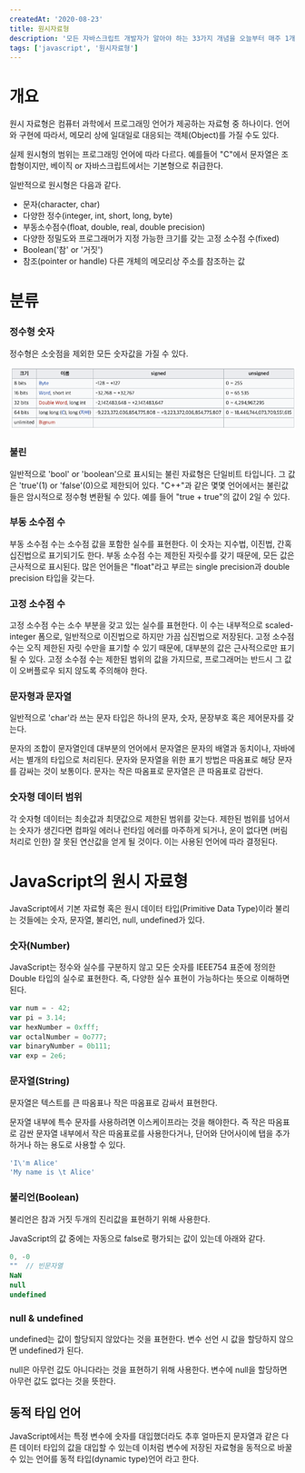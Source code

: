 ```yaml
---
createdAt: '2020-08-23'
title: 원시자료형
description: '모든 자바스크립트 개발자가 알아야 하는 33가지 개념을 오늘부터 매주 1개씩 정리해보려고 한다. 오늘은 두번째 개념 원시자료형에 대해 정리해보았다.'
tags: ['javascript', '원시자료형']
---
```

# 개요

원시 자료형은 컴퓨터 과학에서 프로그래밍 언어가 제공하는 자료형 중 하나이다. 언어와 구현에 따라서, 메모리 상에 일대일로 대응되는 객체(Object)를 가질 수도 있다.

실제 원시형의 범위는 프로그래밍 언어에 따라 다르다. 예를들어 "C"에서 문자열은 조합형이지만, 베이직 or 자바스크립트에서는 기본형으로 취급한다.

일반적으로 원시형은 다음과 같다.

- 문자(character, char)
- 다양한 정수(integer, int, short, long, byte)
- 부동소수점수(float, double, real, double precision)
- 다양한 정밀도와 프로그래머가 지정 가능한 크기를 갖는 고정 소수점 수(fixed)
- Boolean('참' or '거짓')
- 참조(pointer or handle) 다른 개체의 메모리상 주소를 참조하는 값

# 분류


### 정수형 숫자

정수형은 소숫점을 제외한 모든 숫자값을 가질 수 있다.

![정수형](./integer.png)

### 불린

일반적으로 'bool' or 'boolean'으로 표시되는 불린 자료형은 단일비트 타입니다. 그 값은 'true'(1) or 'false'(0)으로 제한되어 있다. "C++"과 같은 몇몇 언어에서는 불린값들은 암시적으로 정수형 변환될 수 있다. 
예를 들어 "true + true"의 값이 2일 수 있다.

### 부동 소수점 수

부동 소수점 수는 소수점 값을 포함한 실수를 표현한다. 이 숫자는 지수법, 이진법, 간혹 십진법으로 표기되기도 한다. 부동 소수점 수는 제한된 자릿수를 갖기 때문에, 모든 값은 근사적으로 표시된다. 많은 언어들은 "float"라고 부르는 single precision과 double precision 타입을 갖는다.

### 고정 소수점 수

고정 소수점 수는 소수 부분을 갖고 있는 실수를 표현한다. 이 수는 내부적으로 scaled-integer 폼으로, 일반적으로 이진법으로 하지만 가끔 십진법으로 저장된다. 고정 소수점 수는 오직 제한된 자릿 수만을 표기할 수 있기 때문에, 대부분의 값은 근사적으로만 표기될 수 있다. 고정 소수점 수는 제한된 범위의 값을 가지므로, 프로그래머는 반드시 그 값이 오버플로우 되지 않도록 주의해야 한다.

### 문자형과 문자열

일반적으로 'char'라 쓰는 문자 타입은 하나의 문자, 숫자, 문장부호 혹은 제어문자를 갖는다.

문자의 조합이 문자열인데 대부분의 언어에서 문자열은 문자의 배열과 동치이나, 자바에서는 별개의 타입으로 처리된다. 문자와 문자열을 위한 표기 방법은 따옴표로 해당 문자를 감싸는 것이 보통이다. 문자는 작은 따옴표로 문자열은 큰 따옴표로 감싼다.

### 숫자형 데이터 범위

각 숫자형 데이터는 최솟값과 최댓값으로 제한된 범위를 갖는다. 제한된 범위를 넘어서는 숫자가 생긴다면 컴파일 에러나 런타임 에러를 마주하게 되거나, 운이 없다면 (버림 처리로 인한) 잘 못된 연산값을 얻게 될 것이다. 이는 사용된 언어에 따라 결정된다.

# JavaScript의 원시 자료형

JavaScript에서 기본 자료형 혹은 원시 데이터 타입(Primitive Data Type)이라 불리는 것들에는 숫자, 문자열, 불리언, null, undefined가 있다.

### 숫자(Number)

JavaScript는 정수와 실수를 구분하지 않고 모든 숫자를 IEEE754 표준에 정의한 Double 타입의 실수로 표현한다. 즉, 다양한 실수 표현이 가능하다는 뜻으로 이해하면 된다.

```javascript
var num = - 42;
var pi = 3.14;
var hexNumber = 0xfff;
var octalNumber = 0o777;
var binaryNumber = 0b111;
var exp = 2e6;
```

### 문자열(String)

문자열은 텍스트를 큰 따옴표나 작은 따옴표로 감싸서 표현한다.

문자열 내부에 특수 문자를 사용하려면 이스케이프라는 것을 해야한다. 즉 작은 따옴표로 감싼 문자열 내부에서 작은 따옴표로를 사용한다거나, 단어와 단어사이에 탭을 추가하거나 하는 용도로 사용할 수 있다.

```javascript
'I\'m Alice'
'My name is \t Alice'
```

### 불리언(Boolean)

불리언은 참과 거짓 두개의 진리값을 표현하기 위해 사용한다.

JavaScript의 값 중에는 자동으로 false로 평가되는 값이 있는데 아래와 같다.

```javascript
0, -0
""  // 빈문자열
NaN
null
undefined
```

### null & undefined

undefined는 값이 할당되지 않았다는 것을 표현한다. 변수 선언 시 값을 할당하지 않으면 undefined가 된다.

null은 아무런 값도 아니다라는 것을 표현하기 위해 사용한다. 변수에 null을 할당하면 아무런 값도 없다는 것을 뜻한다.

## 동적 타입 언어

JavaScript에서는 특정 변수에 숫자를 대입했더라도 추후 얼마든지 문자열과 같은 다른 데이터 타입의 값을 대입할 수 있는데 이처럼 변수에 저장된 자료형을 동적으로 바꿀 수 있는 언어를 동적 타입(dynamic type)언어 라고 한다.

